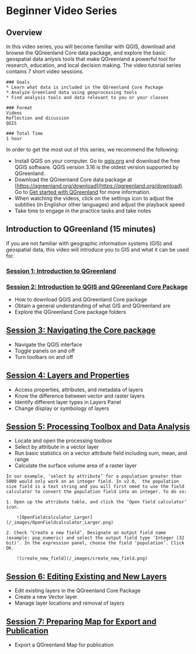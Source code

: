 # Beginner Video Series

## Overview
In this video series, you will become familiar with QGIS, download and browse the QGreenland Core data package, and explore the basic geospatial data anlysis tools that make QGreenland a powerful tool for research, education, and local decision making. The video tutorial series contains 7 short video sessions.

```
### Goals
* Learn what data is included in the QGreenland Core Package
* Analyze Greenland data using geoprocessing tools
* Find analysis tools and data relevant to you or your classes

### Format
Videos
Reflection and dicussion
QGIS

### Total Time
1 hour

```

In order to get the most out of this series, we recommend the following:
* Install QGIS on your computer. Go to [qgis.org](https://www.qgis.org/) and download the free QGIS software. QGIS version 3.16 is the oldest version supported by QGreenland.
* Download the QGreenland Core data package at [https://qgreenland.org/download](https://qgreenland.org/download). Go to [Get started with QGreenland](https://qgreenland.readthedocs.io/en/latest/tutorials/get-started.html) for more information.
* When watching the videos, click on the settings icon to adjust the subtitles (in Englishor other languages) and adjust the playback speed
* Take time to engage in the practice tasks and take notes

## Introduction to QGreenland (15 minutes)

If you are not familiar with geographic information systems (GIS) and geospatial data, this video will introduce you to GIS and what it can be used for.
### [Session 1: Introduction to QGreenland](https://www.youtube.com/watch?v=gD0vkP5JUmA&list=PLSRiyMridUCwyu-vqpAFtm8bVERgTvs7q&index=1)


### [Session 2: Introduction to QGIS and QGreenland Core Package](https://www.youtube.com/watch?v=u8exrxhwme4&list=PLSRiyMridUCwyu-vqpAFtm8bVERgTvs7q&index=2)

- How to download QGIS and QGreenland Core package
- Obtain a general understanding of what GIS and QGreenland are
- Explore the QGreenland Core package folders

## [Session 3: Navigating the Core package](https://www.youtube.com/watch?v=WhboP5u5HqE&list=PLSRiyMridUCwyu-vqpAFtm8bVERgTvs7q&index=3)

- Navigate the QGIS interface
- Toggle panels on and off
- Turn toolbars on and off

## [Session 4: Layers and Properties](https://www.youtube.com/watch?v=hAMw-_dFWng&list=PLSRiyMridUCwyu-vqpAFtm8bVERgTvs7q&index=4)

- Access properties, attributes, and metadata of layers
- Know the difference between vector and raster layers
- Identify different layer types in Layers Panel
- Change display or symbology of layers

## [Session 5: Processing Toolbox and Data Analysis](https://www.youtube.com/watch?v=znKeiV3-Amo&list=PLSRiyMridUCwyu-vqpAFtm8bVERgTvs7q&index=5)

- Locate and open the processing toolbox
- Select by attribute in a vector layer
- Run basic statistics on a vector attribute field including sum, mean, and range
- Calculate the surface volume area of a raster layer

```{note}
In our example, ‘select by attribute’ for a population greater than 5000 would only work on an integer field. In v2.0,  the population size field is a text string and you will first need to use the field calculator to convert the population field into an integer. To do so:

1. Open up the attribute table, and click the ‘Open field calculator’ icon.

    ![OpenFieldcalculator_Larger](/_images/OpenFieldcalculator_Larger.png)

2. Check ‘Create a new field’. Designate an output field name (example: pop_numeric) and select the output field type ‘Integer (32 bit)’. In the expression panel, choose the field ‘population’. Click OK.

    ![create_new_field](/_images/create_new_field.png)
```


## [Session 6: Editing Existing and New Layers](https://www.youtube.com/watch?v=98nF6YJAnns&list=PLSRiyMridUCwyu-vqpAFtm8bVERgTvs7q&index=6)

- Edit existing layers in the QGreenland Core Package
- Create a new Vector layer
- Manage layer locations and removal of layers

## [Session 7: Preparing Map for Export and Publication](https://www.youtube.com/watch?v=6YG_Jc7HcOo&list=PLSRiyMridUCwyu-vqpAFtm8bVERgTvs7q&index=7)

- Export a QGreenland Map for publication
